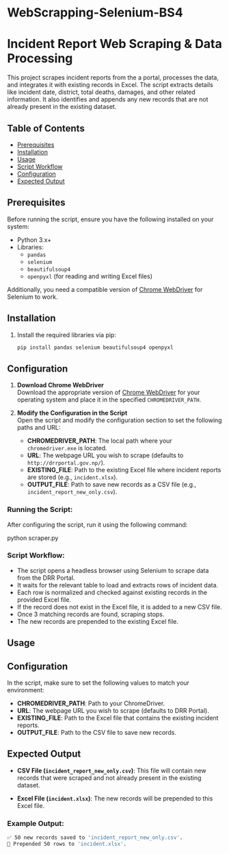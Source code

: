 # WebScrapping-Selenium-BS4
# Incident Report Web Scraping & Data Processing

This project scrapes incident reports from the a portal, processes the data, and integrates it with existing records in Excel. The script extracts details like incident date, district, total deaths, damages, and other related information. It also identifies and appends any new records that are not already present in the existing dataset.

## Table of Contents
- [Prerequisites](#prerequisites)
- [Installation](#installation)
- [Usage](#usage)
- [Script Workflow](#script-workflow)
- [Configuration](#configuration)
- [Expected Output](#expected-output)

## Prerequisites

Before running the script, ensure you have the following installed on your system:

- Python 3.x+
- Libraries:
  - `pandas`
  - `selenium`
  - `beautifulsoup4`
  - `openpyxl` (for reading and writing Excel files)

Additionally, you need a compatible version of [Chrome WebDriver](https://sites.google.com/a/chromium.org/chromedriver/) for Selenium to work.

## Installation

1. Install the required libraries via pip:
   ```bash
   pip install pandas selenium beautifulsoup4 openpyxl

## Configuration

1. **Download Chrome WebDriver**  
   Download the appropriate version of [Chrome WebDriver](https://sites.google.com/a/chromium.org/chromedriver/) for your operating system and place it in the specified `CHROMEDRIVER_PATH`.

2. **Modify the Configuration in the Script**  
   Open the script and modify the configuration section to set the following paths and URL:

    - **CHROMEDRIVER_PATH**: The local path where your `chromedriver.exe` is located.
    - **URL**: The webpage URL you wish to scrape (defaults to `http://drrportal.gov.np/`).
    - **EXISTING_FILE**: Path to the existing Excel file where incident reports are stored (e.g., `incident.xlsx`).
    - **OUTPUT_FILE**: Path to save new records as a CSV file (e.g., `incident_report_new_only.csv`).

### Running the Script:
After configuring the script, run it using the following command:


python scraper.py

### Script Workflow:
- The script opens a headless browser using Selenium to scrape data from the DRR Portal.
- It waits for the relevant table to load and extracts rows of incident data.
- Each row is normalized and checked against existing records in the provided Excel file.
- If the record does not exist in the Excel file, it is added to a new CSV file.
- Once 3 matching records are found, scraping stops.
- The new records are prepended to the existing Excel file.
## Usage
## Configuration
In the script, make sure to set the following values to match your environment:

- **CHROMEDRIVER_PATH**: Path to your ChromeDriver.
- **URL**: The webpage URL you wish to scrape (defaults to DRR Portal).
- **EXISTING_FILE**: Path to the Excel file that contains the existing incident reports.
- **OUTPUT_FILE**: Path to the CSV file to save new records.

## Expected Output

- **CSV File (`incident_report_new_only.csv`)**: This file will contain new records that were scraped and not already present in the existing dataset.
  
- **Excel File (`incident.xlsx`)**: The new records will be prepended to this Excel file.

### Example Output:
```bash
✅ 50 new records saved to 'incident_report_new_only.csv'.
📌 Prepended 50 rows to 'incident.xlsx'.
